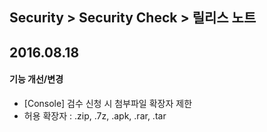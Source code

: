 ## Security > Security Check > 릴리스 노트

## 2016.08.18

#### 기능 개선/변경

* [Console] 검수 신청 시 첨부파일 확장자 제한
* 허용 확장자 : .zip, .7z, .apk, .rar, .tar
